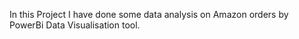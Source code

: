 In this Project I have done some data analysis on Amazon orders by PowerBi Data Visualisation tool.
